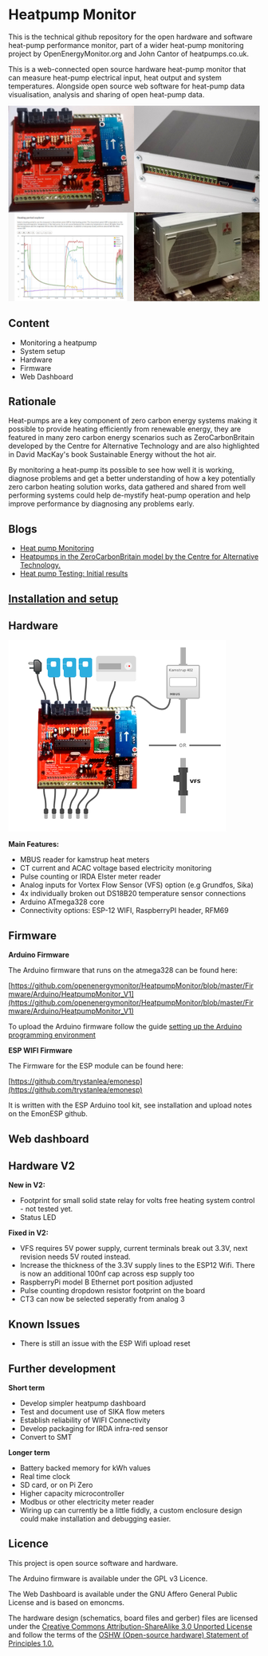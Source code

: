 # Heatpump Monitor

This is the technical github repository for the open hardware and software heat-pump performance monitor, part of a wider heat-pump monitoring project by OpenEnergyMonitor.org and John Cantor of heatpumps.co.uk.

This is a web-connected open source hardware heat-pump monitor that can measure heat-pump electrical input, heat output and system temperatures. Alongside open source web software for heat-pump data visualisation, analysis and sharing of open heat-pump data.

![Heatpump monitor](images/topgraphic.jpg)

## Content

- Monitoring a heatpump
- System setup
- Hardware
- Firmware
- Web Dashboard

## Rationale

Heat-pumps are a key component of zero carbon energy systems making it possible to provide heating efficiently from renewable energy, they are featured in many zero carbon energy scenarios such as ZeroCarbonBritain developed by the Centre for Alternative Technology and are also highlighted in David MacKay's book Sustainable Energy without the hot air.

By monitoring a heat-pump its possible to see how well it is working, diagnose problems and get a better understanding of how a key potentially zero carbon heating solution works, data gathered and shared from well performing systems could help de-mystify heat-pump operation and help improve performance by diagnosing any problems early.

## Blogs

- [Heat pump Monitoring](https://blog.openenergymonitor.org/2015/12/heat-pump-monitoring)
- [Heatpumps in the ZeroCarbonBritain model by the Centre for Alternative Technology.](https://blog.openenergymonitor.org/2015/12/heatpumps-in-zerocarbonbritain-model-by)
- [Heat pump Testing: Initial results](https://blog.openenergymonitor.org/2016/02/heat-pump-testing-initial-results)

## [Installation and setup](installation.md)

## Hardware

![Heatpump monitor](images/HPgraphic.png)

**Main Features:**

- MBUS reader for kamstrup heat meters
- CT current and ACAC voltage based electricity monitoring 
- Pulse counting or IRDA Elster meter reader
- Analog inputs for Vortex Flow Sensor (VFS) option (e.g Grundfos, Sika) 
- 4x individually broken out DS18B20 temperature sensor connections 
- Arduino ATmega328 core 
- Connectivity options: ESP-12 WIFI, RaspberryPI header, RFM69

## Firmware

**Arduino Firmware**

The Arduino firmware that runs on the atmega328 can be found here:

[https://github.com/openenergymonitor/HeatpumpMonitor/blob/master/Firmware/Arduino/HeatpumpMonitor_V1](https://github.com/openenergymonitor/HeatpumpMonitor/blob/master/Firmware/Arduino/HeatpumpMonitor_V1)

To upload the Arduino firmware follow the guide [setting up the Arduino programming environment](http://openenergymonitor.org/emon/buildingblocks/setting-up-the-arduino-environment)

**ESP WIFI Firmware**

The Firmware for the ESP module can be found here: 

[https://github.com/trystanlea/emonesp](https://github.com/trystanlea/emonesp)

It is written with the ESP Arduino tool kit, see installation and upload notes on the EmonESP github.

## Web dashboard

## Hardware V2

**New in V2:**

- Footprint for small solid state relay for volts free heating system control - not tested yet.
- Status LED

**Fixed in V2:**

- VFS requires 5V power supply, current terminals break out 3.3V, next revision needs 5V routed instead.
- Increase the thickness of the 3.3V supply lines to the ESP12 Wifi. There is now an additional 100nf cap across esp supply too
- RaspberryPi model B Ethernet port position adjusted
- Pulse counting dropdown resistor footprint on the board
- CT3 can now be selected seperatly from analog 3

## Known Issues

- There is still an issue with the ESP Wifi upload reset 

## Further development

**Short term**
- Develop simpler heatpump dashboard
- Test and document use of SIKA flow meters
- Establish reliability of WIFI Connectivity
- Develop packaging for IRDA infra-red sensor
- Convert to SMT

**Longer term**
- Battery backed memory for kWh values
- Real time clock
- SD card, or on Pi Zero
- Higher capacity microcontroller
- Modbus or other electricity meter reader
- Wiring up can currently be a little fiddly, a custom enclosure design could make installation and debugging easier.

## Licence

This project is open source software and hardware.

The Arduino firmware is available under the GPL v3 Licence. 

The Web Dashboard is available under the GNU Affero General Public License and is based on emoncms.

The hardware design (schematics, board files and gerber) files are licensed under the [Creative Commons Attribution-ShareAlike 3.0 Unported License](http://creativecommons.org/licenses/by-sa/3.0/) and follow the terms of the [OSHW (Open-source hardware) Statement of Principles 1.0.](http://freedomdefined.org/OSHW)
